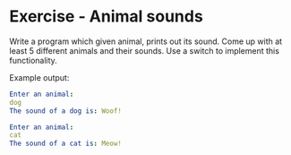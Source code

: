 # Exercise - Animal sounds

Write a program which given animal, prints out its sound. Come up with at least 5 different animals and their sounds. Use a switch to implement this functionality.


Example output:

```yaml
Enter an animal:
dog
The sound of a dog is: Woof!
```

```yaml
Enter an animal:
cat
The sound of a cat is: Meow!
```
